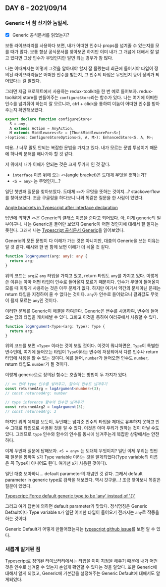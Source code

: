 ## DAY 6 - 2021/09/14

### Generic 너 참 신기한 놈일세.

- [x] Generic 공식문서를 읽었는지?

보통 라이브러리를 사용하다 보면, 내가 어떠한 인수나 props를 넘겨줄 수 있는지를 모를 때가 많다. 보통 항상 공식문서를 찾아보곤 하지만 이미 내가 그 개념에 대해서 잘 알고 있다면 그냥 인수가 무엇인지만 알면 되는 경우가 참 많다.

나는 이때까지는 어떻게 그것을 알아내야 할지 잘 몰랐는데 최근에 들어서야 타입이 정의된 라이브러리들은 어떠한 인수를 받는지, 그 인수의 타입은 무엇인지 등이 정의가 되어있다는 걸 알았다.

그러면 지금 프로젝트에서 사용하는 redux-toolkit을 한 번 예로 들어보자.
redux-toolkit에 store를 만들어주는 `configureStore`라는 함수가 있다.
나는 여기에 어떠한 인수를 넘겨줘야 하는지 잘 모르니까, ctrl + click을 통하여 이놈이 어떠한 인수를 받아주는지 확인해보았다.

```typescript
export declare function configureStore<
  S = any,
  A extends Action = AnyAction,
  M extends Middlewares<S> = [ThunkMiddlewareFor<S>]
>(options: ConfigureStoreOptions<S, A, M>): EnhancedStore<S, A, M>;
```

띠용...! 너무 말도 안되는 복잡한 문법을 가지고 있다. 내가 모르는 문법 투성이기 때문에 하나씩 분해를 해나가야 할 것 같다.

저 위에서 내가 이해가 안되는 것은 크게 두가지 인 것 같다.

- `interface` 이름 뒤에 오는 `<>`(angle bracket)은 도대체 무엇을 뜻하는가?
- `<S = any>` 는 무엇인가...?

일단 첫번째 질문을 찾아보았다. 도대체 `<>`가 무엇을 뜻하는 것이지...?
stackoverflow를 찾아보았다. 조금 구글링을 하다보니 나와 똑같은 질문을 한 사람이 있었다.

[Angle brackets in Typescript after interface declaration](https://stackoverflow.com/questions/40342758/angle-brackets-in-typescript-after-interface-declaration)

답변에 의하면 `<>`은 Generic의 클래스 이름을 준다고 되어있다. 아, 이게 generic의 일부이구나. 나는 Generic을 들어만 보았지 Generic이 어떤 것인지에 대해서 잘 알지는 못한다. 그래서 나는 [Typescript 공식문서 Generic](https://www.typescriptlang.org/docs/handbook/2/generics.html#working-with-generic-type-variables)을 읽어보았다.

Generic의 모든 문법이 다 이해가 가는 것은 아니지만, 대충의 Generic을 쓰는 이유는 알 것 같다. 예시와 한 번 함께 보면 이해가 더 쉬울 것 같다.

```typescript
function logArgument(arg: any): any {
  return arg;
}
```

위의 코드는 `arg`로 `any` 타입을 가지고 있고, return 타입도 `any`를 가지고 있다. 이렇게 쓴 이유는 아마 어떤 타입이 인수로 들어올지 모르기 때문이다. 인수가 무엇이 들어올지 모를 때 이렇게 사용하는 것은 아무 문제가 없다. 하지만 여기서 약간의 문제아닌 문제는 return 타입을 지정하여 줄 수 없다는 것이다. `any`가 인수로 들어왔으니 결과값도 무엇이 될지 모르는 `any`인 것이다.

이러한 문제를 Generic이 해결을 하여준다. Generic은 변수를 사용하여, 변수에 들어오는 값의 타입을 캐치해낼 수 있다. 그릐고 이것을 통하여 여러곳에서 사용할 수 있다.

```typescript
function logArgument<Type>(arg: Type): Type {
  return arg;
}
```

위의 코드를 보면 `<Type>` 이라는 것이 보일 것이다. 이것이 뭐냐하면은, `Type`이 특별한 변수인데, 여기에 들어오는 타입이 `Type`이라는 변수에 저장되어서 다른 인수나 return 타입에 사용을 할 수 있는 것이다. 예를 들어, `number`가 들어오면 인수도 `number`, return 타입도 `number`가 될 것이다.

이렇게 generic으로 정의된 함수는 호출하는 방법이 두 가지가 있다.

```typescript
// <> 안에 type 인수를 넣어주고, 함수의 인수도 넘겨주기
const returnedArg = logArgument<number>(3);
// const returnedArg: number

// type inference 함수의 인수만 넘겨주기
const returnedArg2 = logArgument(3);
// const returnedArg: 3
```

하지만 위의 예제를 보듯이, 두번째는 넘겨준 인수의 타입을 제대로 유추하지 못하고 인수 그대로 타입으로 사용된 것을 알 수 있다. 이것은 아마 우리가 원하는 것이 아닐 수도 있다. 그러므로 `type` 인수와 함수의 인수를 동시에 넘겨주는게 복잡한 상황에서는 안전하다.

이제 두번째 질문에 답해보자. `<S = any>` 는 도대체 무엇이지?
일단 이제 우리는 첫번째 질문을 통하여 `S`가 Type variable 이라는 것을 알게되었다(Type variable의 이름은 꼭 Type이 아니어도 된다. 여기선 `S`가 사용된 것이다).

일단 대충 보아하니... default parameter의 개념인 것 같다. 그래서 default parameter in generic type로 검색을 해보았다. 역시 갓구글...!
조금 찾아보니 똑같은 질문이 있었다.

[Typescript: Force default generic type to be 'any' instead of '{}'](https://stackoverflow.com/questions/34938617/typescript-force-default-generic-type-to-be-any-instead-of)

그리고 여기 답변에 의하면 default parameter가 맞았다. 정식명칭은 Generic Default이다 Type variable `S`가 일단 어떠한 타입이 들어오기 전까지는 `any`로 작동을 하는 것이다.

Generic Default가 어떻게 만들어졌는지는 [typescript github issue](https://github.com/Microsoft/TypeScript/pull/13487)를 보면 알 수 있다.

### 새롭게 알게된 점

Typescript로 정의된 라이브러리에서는 타입을 이미 지정을 해주기 때문에 내가 어떤 것은 인수로 넘겨줄 수 있는지 손쉽게 확인할 수 있다는 것을 알았다. 또한 Generic에 대해서 알게 되었고, Generic에 기본값을 설정해주는 Generic Default에 대해서도 알게되었다.
